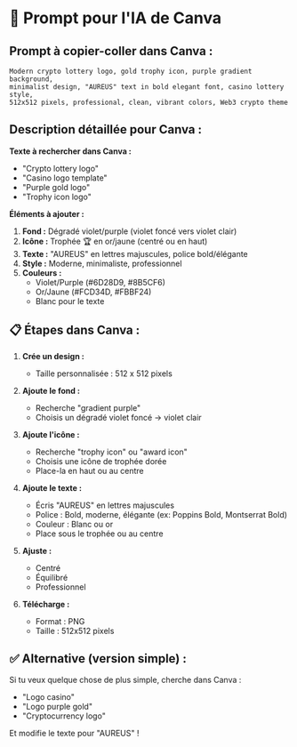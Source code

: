 # 🎨 Prompt pour l'IA de Canva

## Prompt à copier-coller dans Canva :

```
Modern crypto lottery logo, gold trophy icon, purple gradient background, 
minimalist design, "AUREUS" text in bold elegant font, casino lottery style, 
512x512 pixels, professional, clean, vibrant colors, Web3 crypto theme
```

## Description détaillée pour Canva :

**Texte à rechercher dans Canva :**
- "Crypto lottery logo"
- "Casino logo template"
- "Purple gold logo"
- "Trophy icon logo"

**Éléments à ajouter :**
1. **Fond :** Dégradé violet/purple (violet foncé vers violet clair)
2. **Icône :** Trophée 🏆 en or/jaune (centré ou en haut)
3. **Texte :** "AUREUS" en lettres majuscules, police bold/élégante
4. **Style :** Moderne, minimaliste, professionnel
5. **Couleurs :** 
   - Violet/Purple (#6D28D9, #8B5CF6)
   - Or/Jaune (#FCD34D, #FBBF24)
   - Blanc pour le texte

## 📋 Étapes dans Canva :

1. **Crée un design :**
   - Taille personnalisée : 512 x 512 pixels

2. **Ajoute le fond :**
   - Recherche "gradient purple"
   - Choisis un dégradé violet foncé → violet clair

3. **Ajoute l'icône :**
   - Recherche "trophy icon" ou "award icon"
   - Choisis une icône de trophée dorée
   - Place-la en haut ou au centre

4. **Ajoute le texte :**
   - Écris "AUREUS" en lettres majuscules
   - Police : Bold, moderne, élégante (ex: Poppins Bold, Montserrat Bold)
   - Couleur : Blanc ou or
   - Place sous le trophée ou au centre

5. **Ajuste :**
   - Centré
   - Équilibré
   - Professionnel

6. **Télécharge :**
   - Format : PNG
   - Taille : 512x512 pixels

## ✅ Alternative (version simple) :

Si tu veux quelque chose de plus simple, cherche dans Canva :
- "Logo casino"
- "Logo purple gold"
- "Cryptocurrency logo"

Et modifie le texte pour "AUREUS" !

